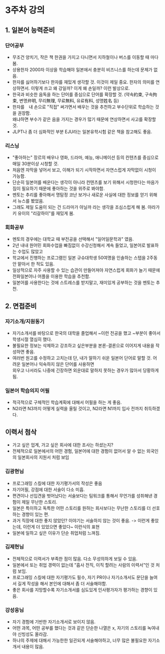 # 3주차 강의

## 1. 일본어 능력준비
### 단어공부
- 무조건 양치기, 작은 책 한권을 가지고 다니면서 지하철이나 버스를 이동할 때 마다봄.
- 상용한자 2000자 이상을 학습해야 일본에서 충분히 비즈니스를 하는데 문제가 없음.
- 한자를 싫어하기보다 한자를 재밌게 생각할 것. 이것이 제일 중요. 한자의 의미를 연상하면서. 이렇게 쓰고 왜 강일까? 이게 왜 손일까? 이런 발상으로.
- 한국과 비슷한 음독을 하는 단어를 중심으로 단어를 확장할 것. (약속約束, 구속拘束, 변명弁明, 무리無理, 무료無料, 유료有料, 성명姓名 등)
- 한자를　내 손으로 "직접" 써가면서 배우는 것을 추천하고 부수단위로 학습하는 것을 권장함.
<br/>왜냐하면 부수가 같은 음을 가지는 경우가 많기 때문에 연상하면서 사고를 확장할 것.
- JLPT나 좀 더 심화적인 부분 EJU라는 일본유학시험 같은 책을 참고해도 좋음.

### 리스닝
- "좋아하는" 장르의 배우나 영화, 드라마, 예능, 애니메이션 등의 컨텐츠를 중심으로 매일 30분이상 시청할 것.
- 처음엔 자막을 넣어서 보고, 이해가 되기 시작하면서 자연스럽게 자막없이 시청이 가능함.
- 단순히 일본어를 배운다는 생각이 아니라 컨텐츠를 보기 위해서 시청한다는 마음가짐이 필요하기 때문에 좋아하는 것을 위주로 봐야함.
- 멘토는 추리를 좋아해서 명탐정 코난 보거나 새로운 사실에 대한 정보를 얻기 위해서 뉴스를 봤었음.
- 그래도 제일 도움이 되는 건 드라마가 아닐까 라는 생각을 조심스럽게 해 봄. 아라가키 유이의 "리갈하이"를 재밌게 봄.

### 회화공부
- 멘토의 경우에는 대학교 때 부전공을 선택해서 "일어일문학과" 였음.
- 2년 내내 원어민 회화수업을 빠짐없이 수강신청해서 계속 들었고, 일본어로 발표하는 수업도 많았고
- 학교에서 진행하는 프로그램인 일본 규슈대학생 50여명을 인솔하는 스텝을 2주동안 맡아서 한 적도 있음.
- 일상적으로 자주 사용할 수 있는 습관이 만들어져야 자연스럽게 회화가 늘기 때문에 전화일본어나 어플을 이용한 학습을 추천함.
- 일본어를 사용한다는 것에 스트레스를 받지말고, 재미있게 공부하는 것을 멘토는 추천.


## 2. 면접준비
### 자기소개/지원동기
- 자기소개서를 바탕으로 한국의 대학을 졸업해서 ~이런 전공을 했고 ~부분이 좋아서 학생시절 열심히 했다.
- 불필요한 정보는 삭제하고 강조하고 싶은부분을 본론-결론으로 이어지게 내용을 작성하면 좋음.
- 여러번 원고를 수정하고 고치는데 단, 내가 말하기 쉬운 일본어 단어로 말할 것. 어려운 일본어나 익숙하지 않은 단어를 사용하면
<br/> 외우고 나서라도 나중에 긴장하면 외운대로 말하지 못하는 경우가 많아서 당황하게 됨.

### 일본어 학습의지 어필
- 적극적으로 구체적인 학습계획에 대해서 어필을 하는 게 좋음.
- N2라면 N3까지 어떻게 실력을 올릴 것이고, N2라면 N1까지 입사 전까지 취득하겠다.

## 이력서 첨삭

- 가고 싶은 업계, 가고 싶은 회사에 대한 조사는 하셨는지?
- 전체적으로 일본에서의 어떤 경험, 일본어에 대한 경험이 없어서 알 수 없는 외국인의 일본회사의 지원서 처럼 보임

### 김광현님
- 프로그래밍 스킬에 대한 자기평가서의 작성은 좋음
- 자기어필, 강점에 대한 서술이 다소 미흡.
- 편견이나 선입견을 벗어났다는 서술보다는 팀워크를 통해서 무언가를 성취해낸 경험이 제일 무난한 스토리.
- 일본은 특이하고 독특한 어떤 스토리를 원하는 회사보다는 무난한 스토리를 더 선호하는 경향이 있는 편.
- 과거 직장에 대한 좋지 않았던? 이야기는 서술하지 않는 것이 좋음. -> 이런게 좋았는데, 이런게 더 있었으면 좋았다~ 이런식의 표현
- 일본에 일하고 싶은 이유가 단순 취업처럼 느껴짐.

### 김제현님
- 전체적으로 이력서가 부족한 점이 많음. 다소 무성의하게 보일 수 있음.
- 일본에서 또는 취업 경력이 없는데 "흡사 전직, 이직 할려는 사람의 이력서"인 것 처럼 보임.
- 프로그래밍 스킬에 대한 자기평가도 필수, 자기 PR이나 자기소개서도 문단을 늘여서 길게 작성을 해서 본인에 대해서 좀 더 서술해야함.
- 좋은 회사를 지망할수록 자기소개서를 심도있게 인사평가자가 평가하는 경향이 있음.

### 강성웅님
- 자기 경험에 기반한 자기소개서로 보이지 않음.
- 어떤 과목, 어떤 공부를 했다는 것과 같은 단순한 나열은 x, 자기의 스토리를 녹여내야 신빙성도 올라감.
- 하나의 주제에 대해서 가능한한 일괸되게 서술해야하고, 너무 많은 불필요한 자기소개서 내용이 많음.
